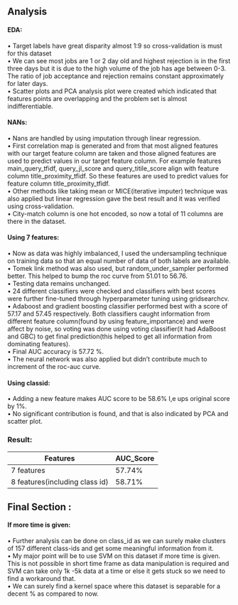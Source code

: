﻿
## Analysis

#### EDA:

• Target labels have great disparity almost 1:9 so cross-validation is must for this dataset  
• We can see most jobs are 1 or 2 day old and highest rejection is in the first three days but it is due to the high volume of the job has age between 0-3. The ratio of job acceptance and rejection remains constant approximately for later days.  
• Scatter plots and PCA analysis plot were created which indicated that features points are overlapping and the problem set is almost indifferentiable.

#### NANs:

• Nans are handled by using imputation through linear regression.  
• First correlation map is generated and from that most aligned features with our target feature column are taken and those aligned features are used to predict values in our target feature column. For example features main_query_tfidf, query_jl_score and query_titile_score align with feature column title_proximity_tfidf. So these features are used to predict values for feature column title_proximity_tfidf.  
• Other methods like taking mean or MICE(iterative imputer) technique was also applied but linear regression gave the best result and it was verified using cross-validation.  
• City-match column is one hot encoded, so now a total of 11 columns are there in the dataset.

#### Using 7 features:

• Now as data was highly imbalanced, I used the undersampling technique on training data so that an equal number of data of both labels are available.  
• Tomek link method was also used, but random_under_sampler performed better. This     										helped to bump the roc curve from 51.01 to 56.76.  
• Testing data remains unchanged.  
• 24 different classifiers were checked and classifiers with best scores were further fine-tuned through hyperparameter tuning using gridsearchcv.  
• Adaboost and gradient boosting classifier performed best with a score of 57.17 and 57.45 respectively. Both classifiers caught information from different feature column(found by using feature_importance) and were affect by noise, so voting was done using voting classifier(it had AdaBoost and GBC) to get final prediction(this helped to get all information from dominating features).  
• Final AUC accuracy is 57.72 %.  
• The neural network was also applied but didn’t contribute much to increment of the roc-auc curve.

#### Using classid:

• Adding a new feature makes AUC score to be 58.6% I,e ups original score by 1%.  
• No significant contribution is found, and that is also indicated by PCA and scatter plot.

### Result:


| Features | AUC_Score|
|--|--|
|7 features  | 57.74% |
|8 features(including class id)|58.71%|

## Final Section :

#### If more time is given:

• Further analysis can be done on class_id as we can surely make clusters of 157 different class-ids and get some meaningful information from it.  
• My major point will be to use SVM on this dataset if more time is given. This is not possible in short time frame as data manipulation is required and SVM can take only 1k -5k data at a time or else it gets stuck so we need to find a workaround that.  
• We can surely find a kernel space where this dataset is separable for a decent % as compared to now.
